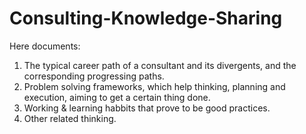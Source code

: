 # Consulting-Knowledge-Sharing

Here documents:
1. The typical career path of a consultant and its divergents, and the corresponding progressing paths.
2. Problem solving frameworks, which help thinking, planning and execution, aiming to get a certain thing done.
3. Working & learning habbits that prove to be good practices. 
4. Other related thinking.

